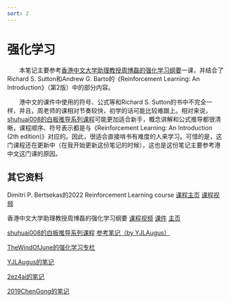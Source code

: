 ```yaml
---
sort: 2
---
```


# 强化学习

&emsp;&emsp;本笔记主要参考[香港中文大学助理教授周博磊的强化学习纲要](https://space.bilibili.com/511221970/channel/seriesdetail?sid=764099)一课，并结合了Richard S. Sutton和Andrew G. Barto的《Reinforcement Learning: An Introduction》（第2版）中的部分内容。

&emsp;&emsp;港中文的课件中使用的符号、公式等和Richard S. Sutton的书中不完全一样，并且，周老师的课相对节奏较快，初学的话可能比较难跟上。相对来说，[shuhuai008的白板推导系列课程](https://space.bilibili.com/97068901?spm_id_from=333.788.b_765f7570696e666f.1)可能更加适合新手，概念讲解和公式推导都很清晰，课程顺序、符号表示都是与《Reinforcement Learning: An Introduction (2th edition)》对应的。因此，很适合直接啃书有难度的人来学习。可惜的是，这门课程还在更新中（在我开始更新这份笔记的时候），这也是这份笔记主要参考港中文这门课的原因。

## 其它资料

Dimitri P. Bertsekas的2022 Reinforcement Learning course [课程主页](http://web.mit.edu/dimitrib/www/RLbook.html) [课程视频](https://space.bilibili.com/2036999141)

香港中文大学助理教授周博磊的强化学习纲要 [课程视频](https://space.bilibili.com/511221970/channel/seriesdetail?sid=764099) [课件](https://github.com/zhoubolei/introRL) [主页](https://boleizhou.github.io/)

[shuhuai008的白板推导系列课程](https://space.bilibili.com/97068901?spm_id_from=333.788.b_765f7570696e666f.1) [参考笔记（by YJLAugus）](https://www.yuque.com/yjlaugus/reinforcement-learning-notes)

[TheWindOfJune的强化学习专栏](https://blog.csdn.net/weixin_43450646/category_10019516.html?spm=1001.2014.3001.5482)

[YJLAugus的笔记](https://github.com/YJLAugus/Reinforcement-Learning-Notes)

[2ez4ai的笔记](https://github.com/2ez4ai/Reinforcement_Learning_Notes/blob/master/Reinforcement%20Learning%20Notes.pdf)

[2019ChenGong的笔记](https://github.com/2019ChenGong/Machine-Learning-Notes)

